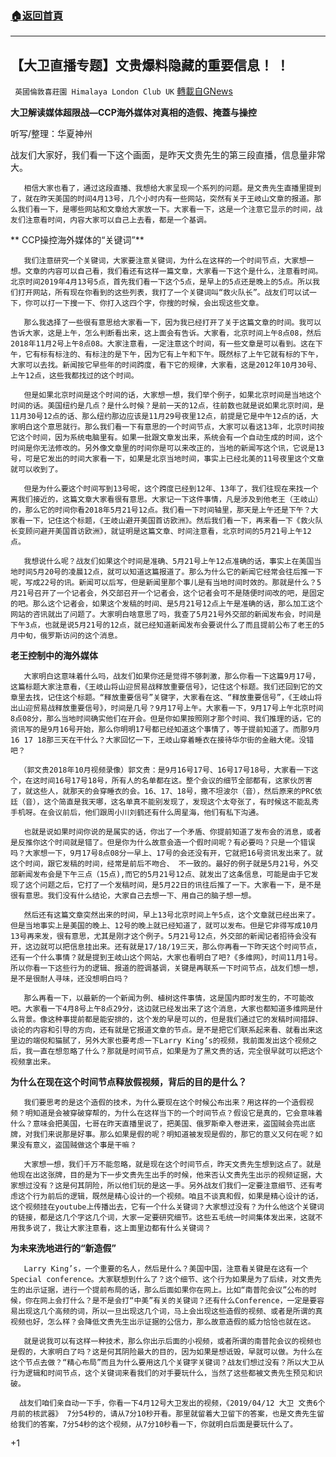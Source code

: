 ###  [:house:返回首頁](https://github.com/ourhimalayas/txt)
---

## 【大卫直播专题】文贵爆料隐藏的重要信息！ ！
` 英國倫敦喜莊園 Himalaya London Club UK` [轉載自GNews](https://gnews.org/zh-hans/970172/)

**大卫解读媒体超限战—CCP海外媒体对真相的造假、掩蓋与操控**



听写/整理：华夏神州

战友们大家好，我们看一下这个画面，是昨天文贵先生的第三段直播，信息量非常大。

       相信大家也看了，通过这段直播、我想给大家呈现一个系列的问题。是文贵先生直播里提到了，就在昨天美国的时间4月13号，几个小时内有一些网站，突然有关于王岐山文章的报道。那么我们看一下，是哪些网站和文章给大家放一下。大家看一下，这是一个注意它显示的时间，战友们注意看时间，内容大家可以自己上去看，都是一个基调。
 
** CCP操控海外媒体的“关键词”**

       我们注意研究一个关键词，大家要注意关键词，为什么在这样的一个时间节点，大家想一想。文章的内容可以自己看，我们看还有这样一篇文章，大家看一下这个是什么，注意看时间。北京时间2019年4月13号5点，首先我们看一下这个5点，是早上的5点还是晚上的5点。所以我们打开网站，所有现在你看到的这些列表，我打了一个关键词叫“救火队长”。战友们可以试一下，你可以打一下搜一下、你打入这四个字，你搜的时候，会出现这些文章。

       那么我选择了一些很有意思给大家看一下，因为我已经打开了关于这篇文章的时间。我可以告诉大家，这是上午，怎么判断看出来，这上面会有告诉。大家看，北京时间上午8点08，然后2018年11月2号上午8点08。大家注意看，一定注意这个时间，有一些文章是可以看到。这在下午，它有标有标注的、有标注的是下午，因为它有上午和下午。既然标了上午它就有标的下午，大家可以去找。新闻按它早些年的时间跨度，看下它的规律，大家看，这是2012年10月30号、上午12点，这些我都找过的这个时间。

       但是如果北京时间是这个时间的话，大家想一想，我们举个例子，如果北京时间是当地这个时间的话。美国纽约是几点？是什么时候？是前一天的12点，往前数也就是说如果北京时间，是11月30号12点的话、那么纽约那边应该是11月29号夜里12点，前提是它是中午12点的话，大家明白这个意思就行。那么我们看一下有意思的一个时间节点，大家可以看这13年，北京时间按它这个时间，因为系统电脑里有。如果一批跟文章发出来，系统会有一个自动生成的时间，这个时间是你无法修改的。另外像文章里的时间你是可以来改正的，当地的新闻写这个讯，它说是13号，可是它发出的时间大家看一下，如果是北京当地时间，事实上已经北美的11号夜里这个文章就可以收到了。

       但是为什么要这个时间写到13号呢，这个跨度已经到12年、13年了，我们往现在来找一个离我们接近的，这篇文章大家看很有意思。大家记一下这件事情，凡是涉及到他老王（王岐山）的，那么它的时间你看2018年5月21号12点。我们看一下时间轴里，那天是上午还是下午？大家看一下，记住这个标题，《王岐山避开美国首访欧洲》。然后我们看一下，再来看一下《救火队长变顾问避开美国首访欧洲》，就证明是这篇文章、时间注意看，北京时间的5月21号上午12点。

       我想说什么呢？战友们如果这个时间是准确、5月21号上午12点准确的话，事实上在美国当地时间5月20号的凌晨12点，就可以知道这篇报道了。那么为什么它的新闻它经常会往后推一下呢，写成22号的讯。新闻可以后写，但是新闻里那个事儿是有当地时间时效的。那就是什么？5月21号召开了一个记者会，外交部召开一个记者会，这个记者会可不是随便时间改的吧，是固定的吧。那么这个记者会，如果这个发稿的时间、是5月21号12点上午是准确的话，那么加工这个网站的咨讯就出了问题了。大家明白啥意思了吗，我查了5月21号外交部的新闻发布会，时间是下午3点，也就是说5月21号的12点，就已经知道新闻发布会要说什么了而且提前公布了老王的5月中旬，俄罗斯访问的这个消息。

**老王控制中的海外媒体**

       大家明白这意味着什么吗，战友们如果你还是觉得不够刺激，那么你看一下这篇9月17号，这篇标题大家注意看，《王岐山将山迎贸易战释放重要信号》，记住这个标题。我们还回到它的文章里去找，记住这个标题。“释放重要信号”关键字，大家看在这、“释放重要信号”，《王岐山将出山迎贸易战释放重要信号》，时间是几号？9月17号上午。大家看一下，9月17号上午北京时间8点08分，那么当地时间确实他们在开会。但是你如果按照刚才那个时间、我们推理的话，它的资讯写的是9月16号开始，那么你明明17号都已经知道这个事情了，等于提前知道了。而那9月16 17 18那三天在干什么？大家回忆一下，王岐山穿着睡衣在接待华尔街的金融大佬。没错吧？

      （郭文贵2018年10月视频录像）郭文贵：是9月16号17号、16号17号18号，大家看一下这个，在这时间16号17号18号，所有人的名单都在这。整个会议的细节全部都有，这家伙厉害了，就这些人，就那天的会穿睡衣的会。16、17、18号，撒不坦波尔（音），然后原来的PRC依廷（音），这个简直是我天哪，这名单真不能别发现了，发现这个太夸张了，有时候这不能乱秀手机呀。在会议前后，他们跟周小川刘鹤还有什么周星海，他们有私下沟通。

       也就是说如果时间你说的是属实的话，你出了一个矛盾、你提前知道了发布会的消息，或者是反推你这个时间就是错了。但是你为什么故意会造一个假时间呢？有必要吗？只是一个错误吗？大家想一下，9月17号8点08分一早上、17号的会还没有开，它就把16号资讯发出来了。就这个时间，跟它发稿的时间，经常是前后不吻合、 不一致的。最好的例子就是5月21号，外交部新闻发布会是下午三点（15点),而它的5月21号12点、就发出了这条信息，可能是由于它发现了这个问题之后，它打了一个发稿时间，是5月22日的讯往后推了一下。大家看一下，是不是很有意思。我们没有什么结论，大家自己去想一下、用自己的脑子想一想。

       然后还有这篇文章突然出来的时间，早上13号北京时间上午5点，这个文章就已经出来了。但是当地事实上是美国的晚上、12号的晚上就已经知道了，就可以发布。但是它非得写成10月13号再来发，很有意思，尤其是刚才这个例子。5月21号12点，外交部的新闻记者招待会没有开，这边就可以把信息挂出来。还有就是17/18/19三天，那么你再看一下昨天这个时间节点，还有一个什么事情？就是提到王岐山这个网站，大家也看明白了吧?《多维网》，时间11月1号。所以你看一下这些行为的逻辑、报道的腔调基调，关键是再联系一下时间节点，战友们想一想，是不是很耐人寻味，还没想明白吗？

       那么再看一下，以最新的一个新闻为例、植树这件事情，这是国内即时发生的，不可能改吧。大家看一下4月8号上午8点29分，这边就已经发出来了这个消息，大家也都知道多维网是什么背景。像这种事提前都是能安排的，这个发的早是可以的，但是我们通过它的发稿时间措辞、谈论的内容和引导的方向，还有就是它报道文章的节点。是不是把它们联系起来看、就看出来这里边的端倪和猫腻了，另外大家也要考虑一下Larry King’s的视频，我前面发出这个视频之后，我一直在想忽略了什么？那就是时间节点，如果是为了黑文贵的话，完全很早就可以把这个视频拿出来。

**为什么在现在这个时间节点释放假视频，背后的目的是什么？**

       我们要思考的是这个造假的技术，为什么要现在这个时候公布出来？用这样的一个造假视频？明知道是会被穿破穿帮的，为什么在这样当下的一个时间节点？假设它是真的，它会意味着什么？意味会把美国，七哥在昨天直播里说了，把美国、俄罗斯牵入卷进来，盗国贼会亮出底牌，对我们来说那是好事。那么如果是假的呢？明知道被发现是假的，那它的意义又何在呢？如果没有意义，盗国贼做这个事是干嘛？

       大家想一想，我们千万不能忽略，就是现在这个时间节点，昨天文贵先生想到这点了。就是他现在出这张牌，目的是为下一步文贵先生出手的时候，他来否认文贵先生出示的视频证据，大家想过没有？这是何其阴险，所以他们玩的是这一手。另外战友们我们一定要注意细节、还有考虑这个行为前后的逻辑，既然是精心设计的一个视频。咱且不谈真和假，如果是精心设计的话，这个视频挂在youtube上传播出去，它有一个什么关键词？大家想过没有？为什么他这个关键词的链接，都是这几个字这几个词，大家一定要研究细节。这些五毛统一时间集体发出来，这就不用我多说了，我让大家注意看，这上面里边都有什么关键词？

**为未来洗地进行的“新造假”**

       Larry King’s，一个重要的名人，然后是什么？美国中国，注意看关键是在这有一个Special conference。大家联想到什么了？这个细节、这个行为如果是为了后续，对文贵先生的出示证据，进行一个提前布局的话，那么后面如果你在网上。比如“南普陀会议”公布的时候，你在网上会打什么？是不是会打“中美”有关的关键词？还有什么Conference，一定是要容易出现这几个高频的词，所以一旦出现这几个词，马上会出现这些造假的视频、或者是所谓的真视频也好，怎么样？会降低文贵先生出示证据的公信力，那么故意造假的威力恰恰也就在这。

       就是说我可以有这样一种技术，那么你出示后面的小视频，或者所谓的南普陀会议的视频也是假的，大家明白了吗？这是何其阴险最大的目的，因为如果是想诋毁，早就可以做。为什么在这个节点去做？“精心布局”而且为什么要用这几个关键字关键词？战友们想过没有？所以大卫从行为逻辑和时间节点，这个关键词来看我们的对手要玩什么，当然了这些都被文贵先生预见和识破。

      战友们咱们亲自动一下手，你看一下4月12号大卫发出的视频，《2019/04/12 大卫 文贵6个月前的核武器》 7分54秒的，请从7分10秒开看。那里就留着大卫留下的答案，也是文贵先生留给我们的答案，7分54秒的这个视频，从7分10秒看一下，你就明白后面是要玩什么了。

+1
